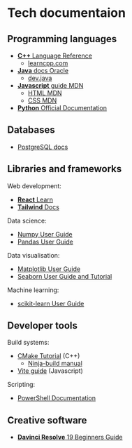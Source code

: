 # Tech documentaion

## Programming languages

- [**C++** Language Reference](https://en.cppreference.com/w/cpp)
    - [learncpp.com](https://www.learncpp.com/)
- [**Java** docs Oracle](https://docs.oracle.com/en/java/)
    - [dev.java](https://dev.java/learn/)
- [**Javascript** guide MDN](https://developer.mozilla.org/en-US/docs/Web/JavaScript/Guide)
    - [HTML MDN](https://developer.mozilla.org/en-US/docs/Web/HTML)
    - [CSS MDN](https://developer.mozilla.org/en-US/docs/Web/CSS)
- [**Python** Official Documentation](https://docs.python.org/3)

## Databases

- [PostgreSQL docs](https://www.postgresql.org/docs/current/)

## Libraries and frameworks

Web development:
- [**React** Learn](https://react.dev/learn)
- [**Tailwind** Docs](https://tailwindcss.com/docs)

Data science:
- [Numpy User Guide](https://numpy.org/doc/stable/user)
- [Pandas User Guide](https://pandas.pydata.org/docs/user_guide/)

Data visualisation:
- [Matplotlib User Guide](https://matplotlib.org/stable/users/)
- [Seaborn User Guide and Tutorial](https://seaborn.pydata.org/tutorial.html)

Machine learning:
- [scikit-learn User Guide](https://scikit-learn.org/stable/user_guide.html)

## Developer tools

Build systems:
- [CMake Tutorial](https://cmake.org/cmake/help/latest/guide/tutorial/) (C++)
    - [Ninja-build manual](https://ninja-build.org/manual.html)
- [Vite guide](https://vite.dev/guide/) (Javascript)

Scripting:
- [PowerShell Documentation](https://learn.microsoft.com/en-us/powershell/)

## Creative software

- [**Davinci Resolve** 19 Beginners Guide](https://documents.blackmagicdesign.com/UserManuals/DaVinci-Resolve-19-Beginners-Guide.pdf?_v=1741161610000)